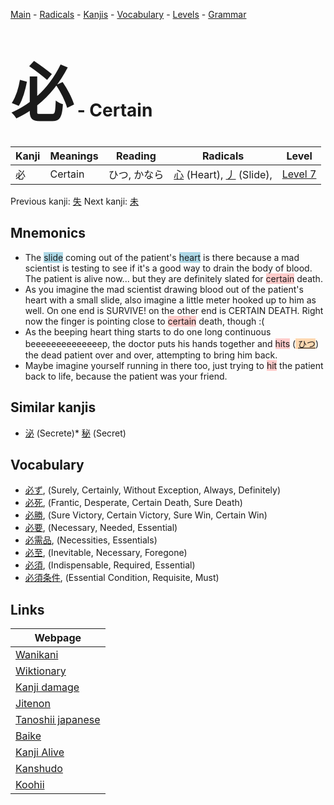<style> bigfont {font-size: 100px}</style>
[Main](../index.md) -
[Radicals](../radicals.md) -
[Kanjis](../kanjis.md) -
[Vocabulary](../vocabulary.md) -
[Levels](../levels.md) -
[Grammar](../grammar.md)
# <bigfont> 必</bigfont> - Certain 

| Kanji | Meanings | Reading | Radicals | Level |
| --- | --- | --- | --- | --- |
| 必 | Certain | ひつ, かなら | [心](../radicals/心.md) (Heart), [丿](../radicals/丿.md) (Slide),  | [Level 7](../levels/wk_level7.md) |

Previous kanji: [失](失.md) Next kanji: [未](未.md) 

## Mnemonics
 * The <span style="background-color:#ADD8E6"> slide</span> coming out of the patient's <span style="background-color:#ADD8E6"> heart</span> is there because a mad scientist is testing to see if it's a good way to drain the body of blood. The patient is alive now... but they are definitely slated for <span style="background-color:#ffcccb"> certain</span> death.
* As you imagine the mad scientist drawing blood out of the patient's heart with a small slide, also imagine a little meter hooked up to him as well. On one end is SURVIVE! on the other end is CERTAIN DEATH. Right now the finger is pointing close to <span style="background-color:#ffcccb"> certain</span> death, though :(
* As the beeping heart thing starts to do one long continuous beeeeeeeeeeeeeep, the doctor puts his hands together and <span style="background-color:#ffcccb"> hits</span> (<span style="background-color:#fed8b1"> [ひつ](https://jisho.org/search/ひつ)</span>) the dead patient over and over, attempting to bring him back.
* Maybe imagine yourself running in there too, just trying to <span style="background-color:#ffcccb"> hit</span> the patient back to life, because the patient was your friend.


## Similar kanjis
 * [泌](泌.md) (Secrete)* [秘](秘.md) (Secret)


## Vocabulary
 * [必ず](../vocabulary/必.md), (Surely, Certainly, Without Exception, Always, Definitely)
* [必死](../vocabulary/必.md), (Frantic, Desperate, Certain Death, Sure Death)
* [必勝](../vocabulary/必.md), (Sure Victory, Certain Victory, Sure Win, Certain Win)
* [必要](../vocabulary/必.md), (Necessary, Needed, Essential)
* [必需品](../vocabulary/必.md), (Necessities, Essentials)
* [必至](../vocabulary/必.md), (Inevitable, Necessary, Foregone)
* [必須](../vocabulary/必.md), (Indispensable, Required, Essential)
* [必須条件](../vocabulary/必.md), (Essential Condition, Requisite, Must)



## Links 

| Webpage |
| --- |
| [Wanikani          ](https://www.wanikani.com/kanji/必) |
| [Wiktionary        ](https://en.wiktionary.org/wiki/必) |
| [Kanji damage      ](http://www.kanjidamage.com/kanji/search?utf8=✓&q=必) |
| [Jitenon           ](https://jitenon.com/kanji/必) |
| [Tanoshii japanese ](https://www.tanoshiijapanese.com/dictionary/kanji.cfm?k=必) |
| [Baike             ](https://baike.baidu.com/item/必) |
| [Kanji Alive       ](https://app.kanjialive.com/必) |
| [Kanshudo          ](https://www.kanshudo.com/searchmn?q=必) |
| [Koohii            ](https://kanji.koohii.com/study/kanji/必) |

